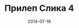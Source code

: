 ---
layout: default
modal-id: 203
date: 2014-07-18
img: prilep/DSC_0335.JPG
alt: image-alt
store: Prilep
title: Прилеп Слика 4
description: Intro LINQ is query language for C and VB introduced in .NET 3.5 and VS 2008. LINQ simplifies querying by offering one unified language to query different types of data sources. In order to use LINQ to query data source we need LINQ provider. Many providers are posted here and there is option to create our own providers, so basically you can query everything with the right provider. This means that a single query can be used to query data from DB, XML, lists etc.. Query SyntaxLINQ queries can be written in two basic ways.

---